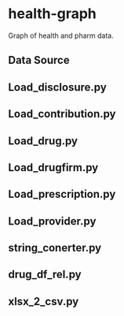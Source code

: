 # health-graph
Graph of health and pharm data.
## Data Source

## Load_disclosure.py

## Load_contribution.py

## Load_drug.py

## Load_drugfirm.py

## Load_prescription.py

## Load_provider.py

## string_conerter.py

## drug_df_rel.py

## xlsx_2_csv.py
